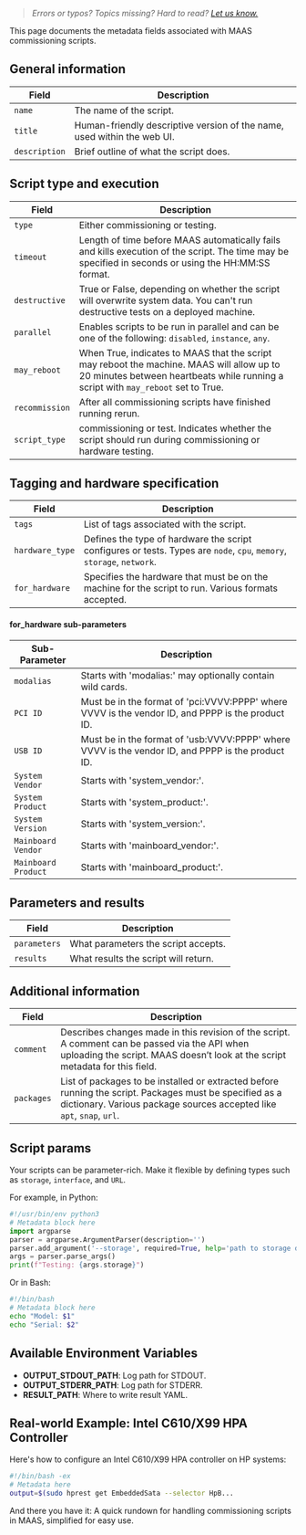 > *Errors or typos? Topics missing? Hard to read? <a href="https://docs.google.com/forms/d/e/1FAIpQLScIt3ffetkaKW3gDv6FDk7CfUTNYP_HGmqQotSTtj2htKkVBw/viewform?usp=pp_url&entry.1739714854=https://maas.io/docs/using-commissioning-scripts" target = "_blank">Let us know.</a>*

This page documents the metadata fields associated with MAAS commissioning scripts.

## General information

| Field         | Description |
|---------------|-------------|
| `name`        | The name of the script. |
| `title`       | Human-friendly descriptive version of the name, used within the web UI. |
| `description` | Brief outline of what the script does. |

## Script type and execution

| Field          | Description |
|----------------|-------------|
| `type`         | Either commissioning or testing. |
| `timeout`      | Length of time before MAAS automatically fails and kills execution of the script. The time may be specified in seconds or using the HH:MM:SS format. |
| `destructive`  | True or False, depending on whether the script will overwrite system data. You can't run destructive tests on a deployed machine. |
| `parallel`     | Enables scripts to be run in parallel and can be one of the following: `disabled`, `instance`, `any`. |
| `may_reboot`   | When True, indicates to MAAS that the script may reboot the machine. MAAS will allow up to 20 minutes between heartbeats while running a script with `may_reboot` set to True. |
| `recommission` | After all commissioning scripts have finished running rerun. |
| `script_type`  | commissioning or test. Indicates whether the script should run during commissioning or hardware testing. |

## Tagging and hardware specification

| Field           | Description |
|-----------------|-------------|
| `tags`          | List of tags associated with the script. |
| `hardware_type` | Defines the type of hardware the script configures or tests. Types are `node`, `cpu`, `memory`, `storage`, `network`. |
| `for_hardware`  | Specifies the hardware that must be on the machine for the script to run. Various formats accepted. |

#### for_hardware sub-parameters

| Sub-Parameter       | Description                                                                                       |
|---------------------|---------------------------------------------------------------------------------------------------|
| `modalias`          | Starts with 'modalias:' may optionally contain wild cards.                                       |
| `PCI ID`            | Must be in the format of 'pci:VVVV:PPPP' where VVVV is the vendor ID, and PPPP is the product ID. |
| `USB ID`            | Must be in the format of 'usb:VVVV:PPPP' where VVVV is the vendor ID, and PPPP is the product ID. |
| `System Vendor`     | Starts with 'system_vendor:'.                                                                    |
| `System Product`    | Starts with 'system_product:'.                                                                   |
| `System Version`    | Starts with 'system_version:'.                                                                   |
| `Mainboard Vendor`  | Starts with 'mainboard_vendor:'.                                                                 |
| `Mainboard Product` | Starts with 'mainboard_product:'.                                                                |

## Parameters and results

| Field        | Description |
|--------------|-------------|
| `parameters` | What parameters the script accepts. |
| `results`    | What results the script will return. |

## Additional information

| Field     | Description |
|-----------|-------------|
| `comment`  | Describes changes made in this revision of the script. A comment can be passed via the API when uploading the script. MAAS doesn’t look at the script metadata for this field. |
| `packages` | List of packages to be installed or extracted before running the script. Packages must be specified as a dictionary. Various package sources accepted like `apt`, `snap`, `url`. |

## Script params

Your scripts can be parameter-rich. Make it flexible by defining types such as `storage`, `interface`, and `URL`.

For example, in Python:
```python
#!/usr/bin/env python3
# Metadata block here
import argparse
parser = argparse.ArgumentParser(description='')
parser.add_argument('--storage', required=True, help='path to storage device')
args = parser.parse_args()
print(f"Testing: {args.storage}")
```
  
Or in Bash:
```bash
#!/bin/bash
# Metadata block here
echo "Model: $1"
echo "Serial: $2"
```

## Available Environment Variables

- **OUTPUT_STDOUT_PATH**: Log path for STDOUT.
- **OUTPUT_STDERR_PATH**: Log path for STDERR.
- **RESULT_PATH**: Where to write result YAML.

## Real-world Example: Intel C610/X99 HPA Controller

Here's how to configure an Intel C610/X99 HPA controller on HP systems:

```bash
#!/bin/bash -ex
# Metadata here
output=$(sudo hprest get EmbeddedSata --selector HpB...
```

And there you have it: A quick rundown for handling commissioning scripts in MAAS, simplified for easy use.